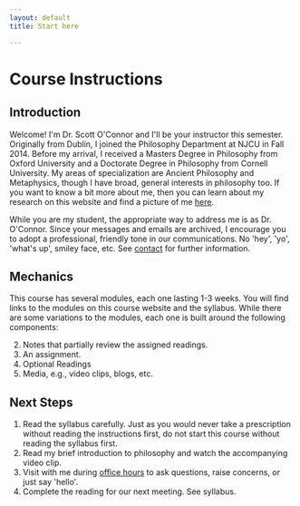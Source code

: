 ```yaml
---
layout: default
title: Start here

---
```



# Course Instructions

## Introduction

Welcome! I'm Dr. Scott O'Connor and I'll be your instructor this semester. Originally from Dublin, I joined the Philosophy Department at NJCU in Fall 2014. Before my arrival, I received a Masters Degree in Philosophy from Oxford University and a Doctorate Degree in Philosophy from Cornell University. My areas of specialization are Ancient Philosophy and Metaphysics, though I have broad, general interests in philosophy too. If you want to know a bit more about me, then you can learn about my research on this website and find a picture of me [here](http://www.njcu.edu/philosophy/faculty/). 

While you are my student, the appropriate way to address me is as Dr. O'Connor. Since your messages and emails are archived, I encourage you to adopt a professional, friendly tone in our communications. No 'hey', 'yo', 'what's up', smiley face, etc. See [contact](/Contact) for further information.


## Mechanics


This course has several modules, each one lasting 1-3 weeks. You will find links to the modules on this course website and the syllabus. While there are some variations to the modules, each one is built around the following components: 

2. Notes that partially review the assigned readings.  
3. An assignment.
4. Optional Readings
5. Media, e.g., video clips, blogs, etc.

## Next Steps 

1. Read the syllabus carefully. Just as you would never take a prescription without reading the instructions first, do not start this course without reading the syllabus first.  
2. Read my brief introduction to philosophy and watch the accompanying video clip. 
3. Visit with me during [office hours](/Contact) to ask questions, raise concerns, or just say 'hello'.
4. Complete the reading for our next meeting. See syllabus.
